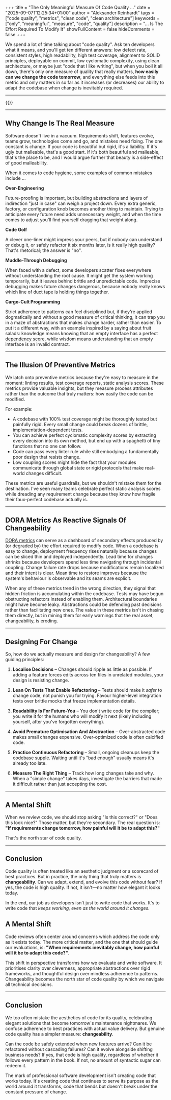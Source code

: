 +++
title = "The Only Meaningful Measure Of Code Quality ..."
date = "2025-09-07T12:25:34+01:00"
author = "Aleksander Reinhardt"
tags = ["code quality", "metrics", "clean code", "clean architecture"]
keywords = ["only", "meaningful", "measure", "code", "quality"]
description = "... Is The Effort Required To Modify It"
showFullContent = false
hideComments = false
+++

We spend a lot of time talking about "code quality". Ask ten developers what it means, and you'll get ten different answers: low defect rate, consistent styles, high readability, high test coverage, alignment to SOLID principles, deployable on commit, low cyclomatic complexity, using clean architecture, or maybe just "code that I like writing", but when you boil it all down, there's only one measure of quality that really matters, **how easily can we change the code tomorrow**, and everything else feeds into this metric and only matters in so far as it increases (or decreases) our ability to adapt the codebase when change is inevitably required.

---

{{<toc>}}

---

## Why Change Is The Real Measure

Software doesn't live in a vacuum. Requirements shift, features evolve, teams grow, technologies come and go, and mistakes need fixing. The one constant is change. If your code is beautiful but rigid, it's a liability. If it's ugly but malleable, that's a good start. If it's both beautiful and malleable, that's the place to be, and I would argue further that beauty is a side-effect of good malleability.

When it comes to code hygiene, some examples of common mistakes include ...

**Over-Engineering**

Future-proofing is important, but building abstractions and layers of indirection "just in case" can weigh a project down. Every extra generic, factory, or configuration knob becomes another thing to maintain. Trying to anticipate every future need adds unnecessary weight, and when the time comes to adjust you’ll find yourself dragging that weight along.

**Code Golf**

A clever one-liner might impress your peers, but if nobody can understand or debug it, or safely refactor it six months later, is it really high quality? That's rhetorical; the answer is "no".

**Muddle-Through Debugging**

When faced with a defect, some developers scatter fixes everywhere without understanding the root cause. It might get the system working temporarily, but it leaves behind brittle and unpredictable code. Imprecise debugging makes future changes dangerous, because nobody really knows which line of duct tape is holding things together.

**Cargo-Cult Programming**

Strict adherence to patterns can feel disciplined but, if they're applied dogmatically and without a good measure of critical thinking, it can trap you in a maze of abstractions that makes change harder, rather than easier. To put it a different way, with an example inspired by a saying about fruit salads: knowledge means knowing that an empty interface has a perfect [dependency score](https://en.wikipedia.org/wiki/Software_package_metrics), while wisdom means understanding that an empty interface is an invalid contract.

---

## The Illusion Of Preventive Metrics

We latch onto preventive metrics because they're easy to measure in the moment: linting results, test coverage reports, static analysis scores. These metrics provide valuable insights, but they measure process attributes rather than the outcome that truly matters: how easily the code can be modified.

For example:

- A codebase with 100% test coverage might be thoroughly tested but painfully rigid. Every small change could break dozens of brittle, implementation-dependent tests.
- You can achieve perfect cyclomatic complexity scores by extracting every decision into its own method, but end up with a spaghetti of tiny functions that no one can follow.
- Code can pass every linter rule while still embodying a fundamentally poor design that resists change.
- Low coupling scores might hide the fact that your modules communicate through global state or rigid protocols that make real-world changes difficult.

These metrics are useful guardrails, but we shouldn't mistake them for the destination. I've seen many teams celebrate perfect static analysis scores while dreading any requirement change because they know how fragile their faux-perfect codebase actually is.

---

## DORA Metrics As Reactive Signals Of Changeability

[DORA metrics](https://dora.dev/guides/dora-metrics-four-keys/) can serve as a dashboard of secondary effects produced by (or degraded by) the effort required to modify code. When a codebase is easy to change, deployment frequency rises naturally because changes can be sliced thin and deployed independently. Lead time for changes shrinks because developers spend less time navigating through incidental coupling. Change failure rate drops because modifications remain localized and their intent is clear. Mean time to restore improves because the system's behaviour is observable and its seams are explicit.

When any of these metrics trend in the wrong direction, they signal that hidden friction is accumulating within the codebase. Tests may have begun obstructing refactors instead of enabling them. Architectural boundaries might have become leaky. Abstractions could be defending past decisions rather than facilitating new ones. The value in these metrics isn't in chasing them directly, but in mining them for early warnings that the real asset, changeability, is eroding.

---

## Designing For Change

So, how do we actually measure and design for changeability? A few guiding principles:  

1. **Localise Decisions** – Changes should ripple as little as possible. If adding a feature forces edits across ten files in unrelated modules, your design is resisting change.

2. **Lean On Tests That Enable Refactoring** – Tests should make it *safer* to change code, not punish you for trying. Favour higher-level integration tests over brittle mocks that freeze implementation details.

3. **Readability Is For Future-You** – You don't write code for the compiler; you write it for the humans who will modify it next (likely including yourself, after you've forgotten everything).

4. **Avoid Premature Optimisation And Abstraction** – Over-abstracted code makes small changes expensive. Over-optimized code is often calcified code.

5. **Practice Continuous Refactoring** – Small, ongoing cleanups keep the codebase supple. Waiting until it's "bad enough" usually means it's already too late.

6. **Measure The Right Thing** – Track how long changes take and why. When a "simple change" takes days, investigate the barriers that made it difficult rather than just accepting the cost.

---

## A Mental Shift

When we review code, we should stop asking "Is this correct?" or "Does this look nice?" Those matter, but they're secondary. The real question is: **"If requirements change tomorrow, how painful will it be to adapt this?"**  

That's the north star of code quality.  

---

## Conclusion  

Code quality is often treated like an aesthetic judgment or a scorecard of best practices. But in practice, the only thing that truly matters is **changeability**. Can we adapt, extend, and evolve this code without fear? If yes, the code is high quality. If not, it isn't—no matter how elegant it looks today.  

In the end, our job as developers isn't just to write code that works. It's to write code that *keeps working, even as the world around it changes.*  

## A Mental Shift

Code reviews often center around concerns which address the code only as it exists today. The more critical matter, and the one that should guide our evaluations, is: **"When requirements inevitably change, how painful will it be to adapt this code?"**.

This shift in perspective transforms how we evaluate and write software. It prioritises clarity over cleverness, appropriate abstractions over rigid frameworks, and thoughtful design over mindless adherence to patterns. Changeability becomes the north star of code quality by which we navigate all technical decisions.

---

## Conclusion

We too often mistake the aesthetics of code for its quality, celebrating elegant solutions that become tomorrow's maintenance nightmares. We confuse adherence to best practices with actual value delivery. But genuine code quality has a simpler measure: **changeability**. 

Can the code be safely extended when new features arrive? Can it be refactored without cascading failures? Can it evolve alongside shifting business needs? If yes, that code is high quality, regardless of whether it follows every pattern in the book. If not, no amount of syntactic sugar can redeem it.

The mark of professional software development isn't creating code that works today. It's creating code that continues to serve its purpose as the world around it transforms, code that bends but doesn't break under the constant pressure of change.
